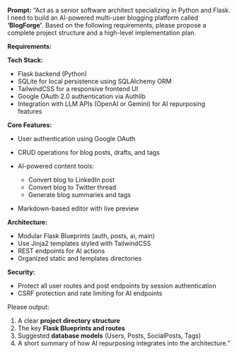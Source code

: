 **Prompt:**
“Act as a senior software architect specializing in Python and Flask. I need to build an AI-powered multi-user blogging platform called **‘BlogForge’**. Based on the following requirements, please propose a complete project structure and a high-level implementation plan.

**Requirements:**

**Tech Stack:**

* Flask backend (Python)
* SQLite for local persistence using SQLAlchemy ORM
* TailwindCSS for a responsive frontend UI
* Google OAuth 2.0 authentication via Authlib
* Integration with LLM APIs (OpenAI or Gemini) for AI repurposing features

**Core Features:**

* User authentication using Google OAuth
* CRUD operations for blog posts, drafts, and tags
* AI-powered content tools:

  * Convert blog to LinkedIn post
  * Convert blog to Twitter thread
  * Generate blog summaries and tags
* Markdown-based editor with live preview

**Architecture:**

* Modular Flask Blueprints (auth, posts, ai, main)
* Use Jinja2 templates styled with TailwindCSS
* REST endpoints for AI actions
* Organized static and templates directories

**Security:**

* Protect all user routes and post endpoints by session authentication
* CSRF protection and rate limiting for AI endpoints

Please output:

1. A clear **project directory structure**
2. The key **Flask Blueprints and routes**
3. Suggested **database models** (Users, Posts, SocialPosts, Tags)
4. A short summary of how AI repurposing integrates into the architecture.”
